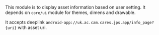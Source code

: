 This module is to display asset information based on user setting. It depends on `core/ui` module for themes, dimens and drawable. 

It accepts deeplink `android-app://uk.ac.cam.cares.jps.app/info_page?{uri}` with asset uri.